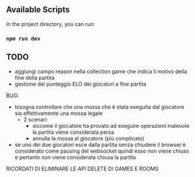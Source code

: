 ## Available Scripts

In the project directory, you can run:

### `npm run dev`

## TODO

- aggiungi campo reason nella collection game che indica il motivo della fine della partita
- gestione del punteggio ELO dei giocatori a fine partita

BUG:
- bisogna controllare che una mossa che è stata eseguita dal giocatore sia effettivamente una mossa legale
    - 2 scenari:
        - siccome il giocatore ha provato ad eseguire operazioni malevole la partita viene considerata persa
        - annulla la mossa al giocatore (più complicato)
- se uno dei due giocatori esce dalla partita senza chiudere il browser è considerato come pausing del websocket quindi esso non viene chiuso e pertanto non viene considerata chiusa la partita

RICORDATI DI ELIMINARE LE API DELETE DI GAMES E ROOMS